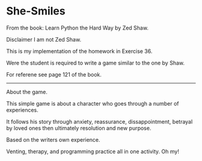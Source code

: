 # She-Smiles

From the book: Learn Python the Hard Way by Zed Shaw.

Disclaimer I am not Zed Shaw.

This is my implementation of the homework in Exercise 36.

Were the student is required to write a game similar to the one by Shaw.

For referene see page 121 of the book.

-----------------------------------------------------

About the game.

This simple game is about a character who goes through a number of experiences.

It follows his story through anxiety, reassurance, dissappointment, betrayal by loved ones then
ultimately resolution and new purpose.

Based on the writers own experience.

Venting, therapy, and programming practice all in one activity. Oh my!
